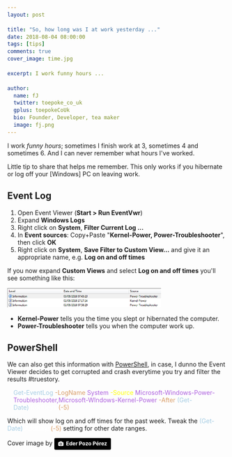 ```yaml
---
layout: post

title: "So, how long was I at work yesterday ..."
date: 2018-08-04 08:00:00
tags: [tips]
comments: true
cover_image: time.jpg

excerpt: I work funny hours ...

author:
  name: fJ
  twitter: toepoke_co_uk
  gplus: toepokeCoUk
  bio: Founder, Developer, tea maker
  image: fj.png 
---
```


I work *funny hours*; sometimes I finish work at 3, sometimes 4 and sometimes 6.  And I can never remember what hours I've worked.

Little tip to share that helps me remember.  This only works if you hibernate or log off your [Windows] PC on leaving work.

## Event Log

1. Open Event Viewer (**Start > Run EventVwr**)
2. Expand **Windows Logs**  
3. Right click on **System**, **Filter Current Log ...**
4. In **Event sources**: Copy+Paste "**Kernel-Power, Power-Troubleshooter**", then click **OK**
5. Right click on **System**, **Save Filter to Custom View...** and give it an appropriate name, e.g. **Log on and off times**

If you now expand **Custom Views** and select **Log on and off times** you'll see something like this:

<a href="/images/posts/2018/2018-08-log-on-and-off-times.png">
	<img class="img-center" src="/images/posts/2018/2018-08-log-on-and-off-times.png" alt="Windows Event viewer showing custom filter of log-on and off times" width="70%" />
</a>

- **Kernel-Power** tells you the time you slept or hibernated the computer.
- **Power-Troubleshooter** tells you when the computer work up.

## PowerShell

We can also get this information with [PowerShell](https://docs.microsoft.com/en-us/powershell/scripting/overview), in case, I dunno the Event Viewer decides to get corrupted and crash everytime you try and filter the results #truestory.

<p style="margin-left: 1em; background-colour: #012456">
<span style="color:#a5cce3">Get-EventLog</span> 
<span style="color:#d89d68">-LogName</span>
<span style="color:#ad60de">System</span>
<span style="color:yellow">-Source</span> 
<span style="color:#ad60de">Microsoft-Windows-Power-Troubleshooter,Microsoft-WIndows-Kernel-Power</span>
<span style="color:#d89d68">-After</span>
<span style="color:#a5cce3">(Get-Date)</span><span style="color:white">.AddDays</span>
<span style="color:#d89d68">(-5)</span>
</p>

Which will show log on and off times for the past week.  Tweak the <span style="color:#a5cce3">(Get-Date)</span><span style="color:white">.AddDays</span><span style="color:#d89d68">(-5)</span> setting for other date ranges.


<!-- Image credit -->
Cover image by <a style="background-color:black;color:white;text-decoration:none;padding:4px 6px;font-family:-apple-system, BlinkMacSystemFont, &quot;San Francisco&quot;, &quot;Helvetica Neue&quot;, Helvetica, Ubuntu, Roboto, Noto, &quot;Segoe UI&quot;, Arial, sans-serif;font-size:12px;font-weight:bold;line-height:1.2;display:inline-block;border-radius:3px" href="https://unsplash.com/@ederpozo?utm_medium=referral&amp;utm_campaign=photographer-credit&amp;utm_content=creditBadge" target="_blank" rel="noopener noreferrer" title="Download free do whatever you want high-resolution photos from Eder Pozo Pérez"><span style="display:inline-block;padding:2px 3px"><svg xmlns="http://www.w3.org/2000/svg" style="height:12px;width:auto;position:relative;vertical-align:middle;top:-1px;fill:white" viewBox="0 0 32 32"><title>unsplash-logo</title><path d="M20.8 18.1c0 2.7-2.2 4.8-4.8 4.8s-4.8-2.1-4.8-4.8c0-2.7 2.2-4.8 4.8-4.8 2.7.1 4.8 2.2 4.8 4.8zm11.2-7.4v14.9c0 2.3-1.9 4.3-4.3 4.3h-23.4c-2.4 0-4.3-1.9-4.3-4.3v-15c0-2.3 1.9-4.3 4.3-4.3h3.7l.8-2.3c.4-1.1 1.7-2 2.9-2h8.6c1.2 0 2.5.9 2.9 2l.8 2.4h3.7c2.4 0 4.3 1.9 4.3 4.3zm-8.6 7.5c0-4.1-3.3-7.5-7.5-7.5-4.1 0-7.5 3.4-7.5 7.5s3.3 7.5 7.5 7.5c4.2-.1 7.5-3.4 7.5-7.5z"></path></svg></span><span style="display:inline-block;padding:2px 3px">Eder Pozo Pérez</span></a>
<!-- Image credit -->

